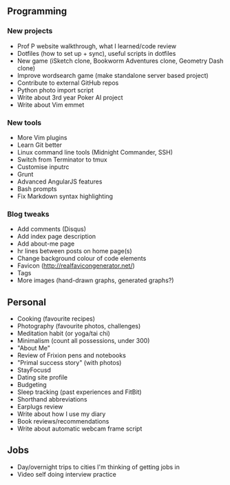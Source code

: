 ## Programming

### New projects

- Prof P website walkthrough, what I learned/code review
- Dotfiles (how to set up + sync), useful scripts in dotfiles
- New game (iSketch clone, Bookworm Adventures clone, Geometry Dash clone)
- Improve wordsearch game (make standalone server based project)
- Contribute to external GitHub repos
- Python photo import script
- Write about 3rd year Poker AI project
- Write about Vim emmet

### New tools

- More Vim plugins
- Learn Git better
- Linux command line tools (Midnight Commander, SSH)
- Switch from Terminator to tmux
- Customise inputrc
- Grunt
- Advanced AngularJS features
- Bash prompts
- Fix Markdown syntax highlighting 

### Blog tweaks

- Add comments (Disqus)
- Add index page description
- Add about-me page
- hr lines between posts on home page(s)
- Change background colour of code elements
- Favicon (http://realfavicongenerator.net/)
- Tags
- More images (hand-drawn graphs, generated graphs?)

## Personal

- Cooking (favourite recipes)
- Photography (favourite photos, challenges)
- Meditation habit (or yoga/tai chi)
- Minimalism (count all possessions, under 300)
- "About Me"
- Review of Frixion pens and notebooks
- "Primal success story" (with photos)
- StayFocusd 
- Dating site profile
- Budgeting 
- Sleep tracking (past experiences and FitBit)
- Shorthand abbreviations
- Earplugs review
- Write about how I use my diary
- Book reviews/recommendations 
- Write about automatic webcam frame script

## Jobs

- Day/overnight trips to cities I'm thinking of getting jobs in
- Video self doing interview practice

